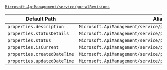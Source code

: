 [`Microsoft.ApiManagement/service/portalRevisions`](https://docs.microsoft.com/en-us/azure/templates/microsoft.apimanagement/service/portalrevisions)

| Default Path | Alias |
|---|---|
| `properties.description` | `Microsoft.ApiManagement/service/portalRevisions/description` |
| `properties.statusDetails` | `Microsoft.ApiManagement/service/portalRevisions/statusDetails` |
| `properties.status` | `Microsoft.ApiManagement/service/portalRevisions/status` |
| `properties.isCurrent` | `Microsoft.ApiManagement/service/portalRevisions/isCurrent` |
| `properties.createdDateTime` | `Microsoft.ApiManagement/service/portalRevisions/createdDateTime` |
| `properties.updatedDateTime` | `Microsoft.ApiManagement/service/portalRevisions/updatedDateTime` |

